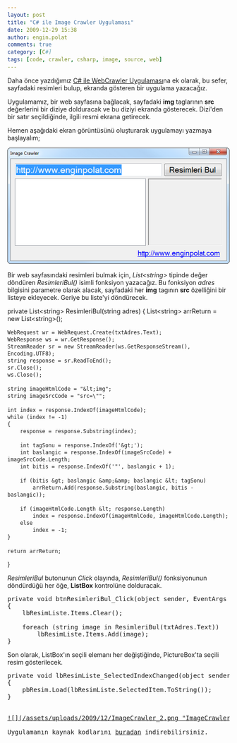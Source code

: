 ```yaml
---
layout: post
title: "C# ile Image Crawler Uygulaması"
date: 2009-12-29 15:38
author: engin.polat
comments: true
category: [C#]
tags: [code, crawler, csharp, image, source, web]
---
```

Daha önce yazdığımız <a title="enginpolat.com: WebCrawler" href="/csharp-ile-webcrawler-uygulamasi/" target="_self">C# ile WebCrawler Uygulaması</a>na ek olarak, bu sefer, sayfadaki resimleri bulup, ekranda gösteren bir uygulama yazacağız.

Uygulamamız, bir web sayfasına bağlacak, sayfadaki **img** taglarının **src** değerlerini bir diziye dolduracak ve bu diziyi ekranda gösterecek. Dizi'den bir satır seçildiğinde, ilgili resmi ekrana getirecek.

Hemen aşağıdaki ekran görüntüsünü oluşturarak uygulamayı yazmaya başlayalım;

<a href="/assets/uploads/2009/12/ImageCrawler_1.png">![](/assets/uploads/2009/12/ImageCrawler_1.png "ImageCrawler_1")</a>

Bir web sayfasındaki resimleri bulmak için, *List&lt;string&gt;* tipinde değer döndüren *ResimleriBul()* isimli fonksiyon yazacağız. Bu fonksiyon *adres* bilgisini parametre olarak alacak, sayfadaki her **img** tagının **src** özelliğini bir listeye ekleyecek. Geriye bu liste'yi döndürecek.



private List&lt;string&gt; ResimleriBul(string adres)
{
    List&lt;string&gt; arrReturn = new List&lt;string&gt;();

    WebRequest wr = WebRequest.Create(txtAdres.Text);
    WebResponse ws = wr.GetResponse();
    StreamReader sr = new StreamReader(ws.GetResponseStream(), Encoding.UTF8);
    string response = sr.ReadToEnd();
    sr.Close();
    ws.Close();

    string imageHtmlCode = "&lt;img";
    string imageSrcCode = "src=\"";

    int index = response.IndexOf(imageHtmlCode);
    while (index != -1)
    {
        response = response.Substring(index);

        int tagSonu = response.IndexOf('&gt;');
        int baslangic = response.IndexOf(imageSrcCode) + imageSrcCode.Length;
        int bitis = response.IndexOf('"', baslangic + 1);

        if (bitis &gt; baslangic &amp;&amp; baslangic &lt; tagSonu)
            arrReturn.Add(response.Substring(baslangic, bitis - baslangic));

        if (imageHtmlCode.Length &lt; response.Length)
            index = response.IndexOf(imageHtmlCode, imageHtmlCode.Length);
        else
            index = -1;
    }

    return arrReturn;
}</pre>

*ResimleriBul* butonunun *Click* olayında, *ResimleriBul()* fonksiyonunun döndürdüğü her öğe, **ListBox** kontrolüne dolduracak.

<pre class="brush:csharp">private void btnResimleriBul_Click(object sender, EventArgs e)
{
    lbResimListe.Items.Clear();

    foreach (string image in ResimleriBul(txtAdres.Text))
        lbResimListe.Items.Add(image);
}</pre>

Son olarak, ListBox'ın seçili elemanı her değiştiğinde, PictureBox'ta seçili resim gösterilecek.

<pre class="brush:csharp">private void lbResimListe_SelectedIndexChanged(object sender, EventArgs e)
{
    pbResim.Load(lbResimListe.SelectedItem.ToString());
}


<a href="/assets/uploads/2009/12/ImageCrawler_2.png">![](/assets/uploads/2009/12/ImageCrawler_2.png "ImageCrawler_2")</a>

Uygulamanın kaynak kodlarını <a title="enginpolat.com: Image Crawler" href="/assets/uploads/2009/12/ImageCrawler.rar" target="_blank" rel="noopener">buradan</a> indirebilirsiniz.

